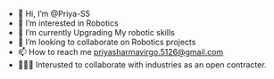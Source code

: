 - 👋 Hi, I’m @Priya-S5
- 👀 I’m interested in Robotics 
- 🌱 I’m currently Upgrading My robotic skills 
- 💞️ I’m looking to collaborate on Robotics projects
- 📫 How to reach me priyasharmavirgo.5126@gmail.com
- 👩🏻‍💻 Interusted to collaborate with industries as an open contracter.  
<!---
Priya-S5/Priya-S5 is a ✨ special ✨ repository because its `README.md` (this file) appears on your GitHub profile.
You can click the Preview link to take a look at your changes.
--->
